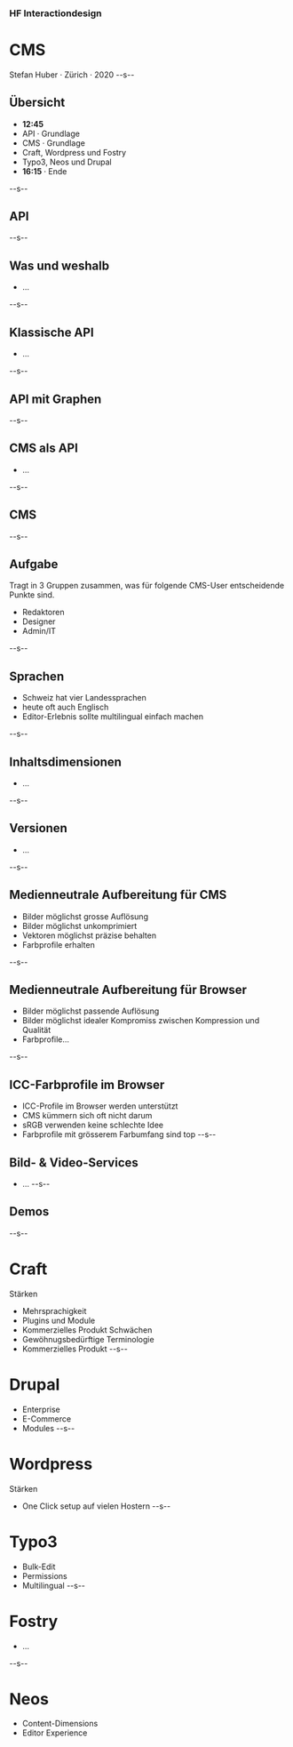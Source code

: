 ### HF Interactiondesign

# CMS

Stefan Huber · Zürich · 2020 <!-- .element: class="footer" -->
--s--
## Übersicht

* **12:45**
* API · Grundlage
* CMS · Grundlage
* Craft, Wordpress und Fostry
* Typo3, Neos und Drupal
* **16:15** · Ende

--s--
## API

--s--
## Was und weshalb
* …

--s--
## Klassische API
* …

--s--
## API mit Graphen


--s--

## CMS als API
* …

--s--
## CMS

--s--
## Aufgabe

Tragt in 3 Gruppen zusammen, was für folgende CMS-User entscheidende Punkte sind.

* Redaktoren
* Designer
* Admin/IT

--s--
## Sprachen
* Schweiz hat vier Landessprachen
* heute oft auch Englisch
* Editor-Erlebnis sollte multilingual einfach machen

--s--
## Inhaltsdimensionen

* …

--s--
## Versionen

* …

--s--
## Medienneutrale Aufbereitung für CMS

* Bilder möglichst grosse Auflösung
* Bilder möglichst unkomprimiert
* Vektoren möglichst präzise behalten
* Farbprofile erhalten

--s--
## Medienneutrale Aufbereitung für Browser

* Bilder möglichst passende Auflösung
* Bilder möglichst idealer Kompromiss zwischen Kompression und Qualität
* Farbprofile...

--s--
## ICC-Farbprofile im Browser

* ICC-Profile im Browser werden unterstützt
* CMS kümmern sich oft nicht darum
* sRGB verwenden keine schlechte Idee
* Farbprofile mit grösserem Farbumfang sind top
--s--
## Bild- & Video-Services
* …
--s--
## Demos
--s--
# Craft
Stärken
  * Mehrsprachigkeit
  * Plugins und Module
  * Kommerzielles Produkt
Schwächen
  * Gewöhnugsbedürftige Terminologie
  * Kommerzielles Produkt
--s--
# Drupal
* Enterprise
* E-Commerce
* Modules
--s--
# Wordpress
Stärken
  * One Click setup auf vielen Hostern
--s--
# Typo3
* Bulk-Edit
* Permissions
* Multilingual
--s--
# Fostry
* …

--s--
# Neos
* Content-Dimensions
* Editor Experience
